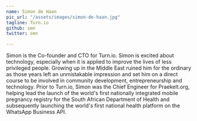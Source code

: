 ```yaml
---
name: Simon de Haan
pic_url: "/assets/images/simon-de-haan.jpg"
tagline: Turn.io
github: smn
twitter: smn

---
```

Simon is the Co-founder and CTO for Turn.io. Simon is excited about technology, especially when it is applied to improve the lives of less privileged people. Growing up in the Middle East ruined him for the ordinary as those years left an unmistakable impression and set him on a direct course to be involved in community development, entrepreneurship and technology. Prior to Turn.io, Simon was the Chief Engineer for Praekelt.org, helping lead the launch of the world's first nationally integrated mobile pregnancy registry for the South African Department of Health and subsequently launching the world's first national health platform on the WhatsApp Business API.